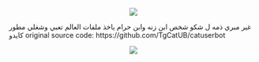 <p align="center"><img src="https://i0.wp.com/images.hive.blog/DQmZgGvu6YXrMNyDb4wVURLV14WNNSYs58R1kY64HNMSmCL/hive-didver1.gif"></p>
غير مبري ذمه ل شكو شخص ابن زنه وابن حرام ياخذ ملفات العالم تعبي وشغلي مطور كايدو
original source code: https://github.com/TgCatUB/catuserbot
<p align="center"><img src="https://i0.wp.com/images.hive.blog/DQmZgGvu6YXrMNyDb4wVURLV14WNNSYs58R1kY64HNMSmCL/hive-didver1.gif"></p>
